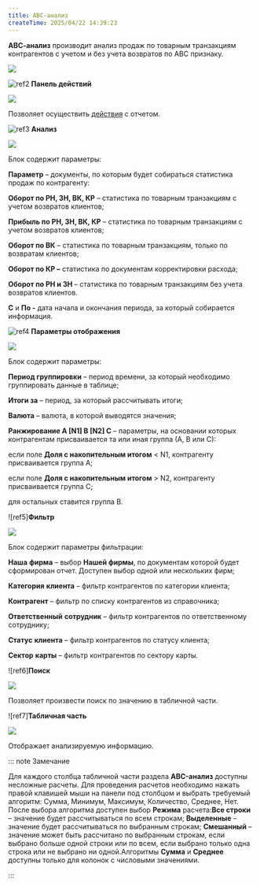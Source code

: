 ```yaml
---
title: ABC-анализ
createTime: 2025/04/22 14:39:23
---
```

**АВС-анализ** производит анализ продаж по товарным транзакциям контрагентов с учетом и без учета возвратов по АВС признаку.

![](Aspose.Words.83ab1c44-6b28-430a-a5f2-4d9e6ba1abd4.354.png)

![ref2](Aspose.Words.83ab1c44-6b28-430a-a5f2-4d9e6ba1abd4.004.png) **Панель действий**

![](Aspose.Words.83ab1c44-6b28-430a-a5f2-4d9e6ba1abd4.355.png)

Позволяет осуществить [действия](#92d51acc-5cfe-4a78-9e64-98100228adf7) с отчетом.

![ref3](Aspose.Words.83ab1c44-6b28-430a-a5f2-4d9e6ba1abd4.006.png) **Анализ**

![](Aspose.Words.83ab1c44-6b28-430a-a5f2-4d9e6ba1abd4.356.png)

Блок содержит параметры:

**Параметр** – документы, по которым будет собираться статистика продаж по контрагенту:

**Оборот по РН, ЗН, ВК, КР** – статистика по товарным транзакциям с учетом возвратов клиентов;

**Прибыль по РН, ЗН, ВК, КР** – статистика по товарным транзакциям с учетом возвратов клиентов;

**Оборот по ВК** – статистика по товарным транзакциям, только по возвратам клиентов;

**Оборот по КР –** статистика по документам корректировки расхода;

**Оборот по РН и ЗН** – статистика по товарным транзакциям без учета возвратов клиентов.

**С** и **По -** дата начала и окончания периода, за который собирается информация.

![ref4](Aspose.Words.83ab1c44-6b28-430a-a5f2-4d9e6ba1abd4.008.png) **Параметры отображения**

![](Aspose.Words.83ab1c44-6b28-430a-a5f2-4d9e6ba1abd4.357.png)

Блок содержит параметры:

**Период группировки** – период времени, за который необходимо группировать данные в таблице;

**Итоги за** – период, за который рассчитывать итоги;

**Валюта** – валюта, в которой выводятся значения;

**Ранжирование A [N1] B [N2] C** – параметры, на основании которых контрагентам присваивается та или иная группа (А, В или С):

если поле **Доля с накопительным итогом** < N1, контрагенту присваивается группа А;

если поле **Доля с накопительным итогом** > N2, контрагенту присваивается группа C;

для остальных ставится группа В.

![ref5]**Фильтр**

![](Aspose.Words.83ab1c44-6b28-430a-a5f2-4d9e6ba1abd4.358.png)

Блок содержит параметры фильтрации:

**Наша** **фирма** – выбор **Нашей фирмы**, по документам которой будет сформирован отчет. Доступен выбор одной или нескольких фирм;

**Категория** **клиента** – фильтр контрагентов по категории клиента;

**Контрагент** – фильтр по списку контрагентов из справочника;

**Ответственный** **сотрудник** – фильтр контрагентов по ответственному сотруднику;

**Статус** **клиента** – фильтр контрагентов по статусу клиента;

**Сектор** **карты** – фильтр контрагентов по сектору карты.

![ref6]**Поиск**

![](Aspose.Words.83ab1c44-6b28-430a-a5f2-4d9e6ba1abd4.359.png)

Позволяет произвести поиск по значению в табличной части.

![ref7]**Табличная часть**

![](Aspose.Words.83ab1c44-6b28-430a-a5f2-4d9e6ba1abd4.360.png)

Отображает анализируемую информацию.

::: note Замечание

Для каждого столбца табличной части раздела **ABC-анализ** доступны несложные расчеты. Для проведения расчетов необходимо нажать правой клавишей мыши на панели под столбцом и выбрать требуемый алгоритм: Сумма, Минимум, Максимум, Количество, Среднее, Нет. После выбора алгоритма доступен выбор **Режима** расчета:**Все строки** – значение будет рассчитываться по всем строкам;
**Выделенные** – значение будет рассчитываться по выбранным строкам;
**Смешанный** – значение может быть рассчитано по выбранным строкам, если выбрано больше одной строки или по всем, если выбрано только одна строка или не выбрано ни одной.Алгоритмы **Сумма** и **Среднее** доступны только для колонок с числовыми значениями.

:::